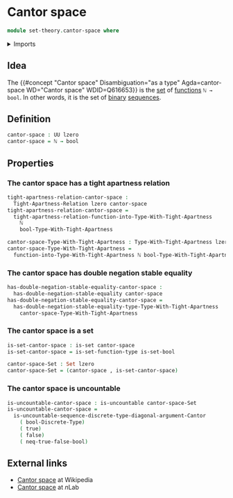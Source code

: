 # Cantor space

```agda
module set-theory.cantor-space where
```

<details><summary>Imports</summary>

```agda
open import elementary-number-theory.natural-numbers

open import foundation.booleans
open import foundation.coproduct-types
open import foundation.dependent-pair-types
open import foundation.double-negation-stable-equality
open import foundation.empty-types
open import foundation.lawveres-fixed-point-theorem
open import foundation.negation
open import foundation.propositional-truncations
open import foundation.sets
open import foundation.tight-apartness-relations
open import foundation.unit-type
open import foundation.universe-levels

open import set-theory.cantors-diagonal-argument
open import set-theory.countable-sets
open import set-theory.uncountable-sets

open import univalent-combinatorics.equality-standard-finite-types
open import univalent-combinatorics.standard-finite-types
```

</details>

## Idea

The
{{#concept "Cantor space" Disambiguation="as a type" Agda=cantor-space WD="Cantor space" WDID=Q616653}}
is the [set](foundation-core.sets.md) of
[functions](foundation-core.function-types.md) `ℕ → bool`. In other words, it is
the set of [binary](foundation.booleans.md)
[sequences](foundation.sequences.md).

## Definition

```agda
cantor-space : UU lzero
cantor-space = ℕ → bool
```

## Properties

### The cantor space has a tight apartness relation

```agda
tight-apartness-relation-cantor-space :
  Tight-Apartness-Relation lzero cantor-space
tight-apartness-relation-cantor-space =
  tight-apartness-relation-function-into-Type-With-Tight-Apartness
    ℕ
    bool-Type-With-Tight-Apartness

cantor-space-Type-With-Tight-Apartness : Type-With-Tight-Apartness lzero lzero
cantor-space-Type-With-Tight-Apartness =
  function-into-Type-With-Tight-Apartness ℕ bool-Type-With-Tight-Apartness
```

### The cantor space has double negation stable equality

```agda
has-double-negation-stable-equality-cantor-space :
  has-double-negation-stable-equality cantor-space
has-double-negation-stable-equality-cantor-space =
  has-double-negation-stable-equality-type-Type-With-Tight-Apartness
    cantor-space-Type-With-Tight-Apartness
```

### The cantor space is a set

```agda
is-set-cantor-space : is-set cantor-space
is-set-cantor-space = is-set-function-type is-set-bool

cantor-space-Set : Set lzero
cantor-space-Set = (cantor-space , is-set-cantor-space)
```

### The cantor space is uncountable

```agda
is-uncountable-cantor-space : is-uncountable cantor-space-Set
is-uncountable-cantor-space =
  is-uncountable-sequence-discrete-type-diagonal-argument-Cantor
    ( bool-Discrete-Type)
    ( true)
    ( false)
    ( neq-true-false-bool)
```

## External links

- [Cantor space](https://en.wikipedia.org/wiki/Cantor_space) at Wikipedia
- [Cantor space](https://ncatlab.org/nlab/show/Cantor+space) at $n$Lab
